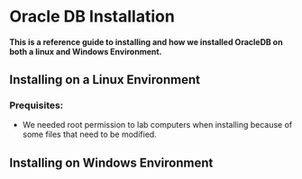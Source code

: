# Oracle DB Installation
#### This is a reference guide to installing and how we installed OracleDB on both a linux and Windows Environment.

## Installing on a Linux Environment

### Prequisites:
* We needed root permission to lab computers when installing because of some files that need to be modified.

## Installing on Windows Environment
